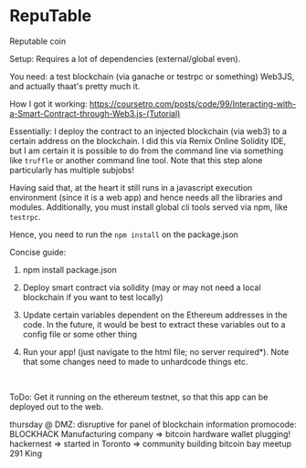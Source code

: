 # RepuTable
Reputable coin

Setup:
Requires a lot of dependencies (external/global even). 

You need: a test blockchain (via ganache or testrpc or something)
Web3JS, and actually thaat's pretty much it.


How I got it working:
https://coursetro.com/posts/code/99/Interacting-with-a-Smart-Contract-through-Web3.js-(Tutorial)

Essentially: I deploy the contract to an injected blockchain (via web3) to a certain address on the blockchain. I did this via Remix Online Solidity IDE, but I am certain it is possible to do from the command line via something like `truffle` or another command line tool. Note that this step alone particularly has multiple subjobs!

Having said that, at the heart it still runs in a javascript execution environment (since it is a web app) and hence needs all the libraries and modules. Additionally, you must install global cli tools served via npm, like `testrpc`.

Hence, you need to run the `npm install` on the package.json 


Concise guide:
1. npm install package.json

2. Deploy smart contract via solidity (may or may not need a local blockchain if you want to test locally)

3. Update certain variables dependent on the Ethereum addresses in the code. In the future, it would be best to extract these variables out to a config file or some other thing

4. Run your app! (just navigate to the html file; no server required*). Note that some changes need to made to unhardcode things etc.

   ​

ToDo:
Get it running on the ethereum testnet, so that this app can be deployed out to the web.

thursday @ DMZ: disruptive for panel of blockchain information
promocode: BLOCKHACK
Manufacturing company => bitcoin hardware wallet plugging!
hackernest => started in Toronto => community building
bitcoin bay meetup 291 King 


